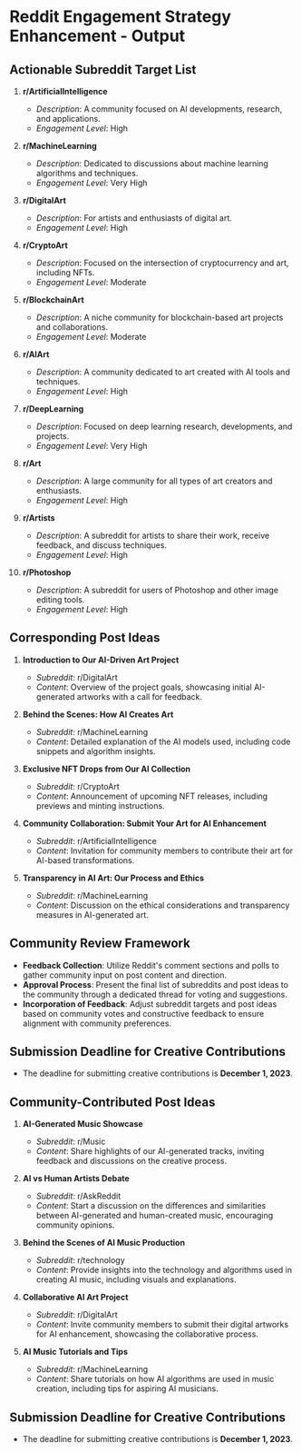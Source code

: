 

# Reddit Engagement Strategy Enhancement - Output

## Actionable Subreddit Target List
1. **r/ArtificialIntelligence**
   - *Description*: A community focused on AI developments, research, and applications.
   - *Engagement Level*: High

2. **r/MachineLearning**
   - *Description*: Dedicated to discussions about machine learning algorithms and techniques.
   - *Engagement Level*: Very High

3. **r/DigitalArt**
   - *Description*: For artists and enthusiasts of digital art.
   - *Engagement Level*: High

4. **r/CryptoArt**
   - *Description*: Focused on the intersection of cryptocurrency and art, including NFTs.
   - *Engagement Level*: Moderate

5. **r/BlockchainArt**
   - *Description*: A niche community for blockchain-based art projects and collaborations.
   - *Engagement Level*: Moderate

6. **r/AIArt**
   - *Description*: A community dedicated to art created with AI tools and techniques.
   - *Engagement Level*: High

7. **r/DeepLearning**
   - *Description*: Focused on deep learning research, developments, and projects.
   - *Engagement Level*: Very High

8. **r/Art**
   - *Description*: A large community for all types of art creators and enthusiasts.
   - *Engagement Level*: High

9. **r/Artists**
   - *Description*: A subreddit for artists to share their work, receive feedback, and discuss techniques.
   - *Engagement Level*: High

10. **r/Photoshop**
    - *Description*: A subreddit for users of Photoshop and other image editing tools.
    - *Engagement Level*: High

## Corresponding Post Ideas
1. **Introduction to Our AI-Driven Art Project**
   - *Subreddit*: r/DigitalArt
   - *Content*: Overview of the project goals, showcasing initial AI-generated artworks with a call for feedback.

2. **Behind the Scenes: How AI Creates Art**
   - *Subreddit*: r/MachineLearning
   - *Content*: Detailed explanation of the AI models used, including code snippets and algorithm insights.

3. **Exclusive NFT Drops from Our AI Collection**
   - *Subreddit*: r/CryptoArt
   - *Content*: Announcement of upcoming NFT releases, including previews and minting instructions.

4. **Community Collaboration: Submit Your Art for AI Enhancement**
   - *Subreddit*: r/ArtificialIntelligence
   - *Content*: Invitation for community members to contribute their art for AI-based transformations.

5. **Transparency in AI Art: Our Process and Ethics**
   - *Subreddit*: r/MachineLearning
   - *Content*: Discussion on the ethical considerations and transparency measures in AI-generated art.

## Community Review Framework
- **Feedback Collection**: Utilize Reddit's comment sections and polls to gather community input on post content and direction.
- **Approval Process**: Present the final list of subreddits and post ideas to the community through a dedicated thread for voting and suggestions.
- **Incorporation of Feedback**: Adjust subreddit targets and post ideas based on community votes and constructive feedback to ensure alignment with community preferences.





## Submission Deadline for Creative Contributions
- The deadline for submitting creative contributions is **December 1, 2023**.

## Community-Contributed Post Ideas

1. **AI-Generated Music Showcase**
   - *Subreddit*: r/Music
   - *Content*: Share highlights of our AI-generated tracks, inviting feedback and discussions on the creative process.

2. **AI vs Human Artists Debate**
   - *Subreddit*: r/AskReddit
   - *Content*: Start a discussion on the differences and similarities between AI-generated and human-created music, encouraging community opinions.

3. **Behind the Scenes of AI Music Production**
   - *Subreddit*: r/technology
   - *Content*: Provide insights into the technology and algorithms used in creating AI music, including visuals and explanations.

4. **Collaborative AI Art Project**
   - *Subreddit*: r/DigitalArt
   - *Content*: Invite community members to submit their digital artworks for AI enhancement, showcasing the collaborative process.

5. **AI Music Tutorials and Tips**
   - *Subreddit*: r/MachineLearning
   - *Content*: Share tutorials on how AI algorithms are used in music creation, including tips for aspiring AI musicians.

## Submission Deadline for Creative Contributions

- The deadline for submitting creative contributions is **December 1, 2023**.